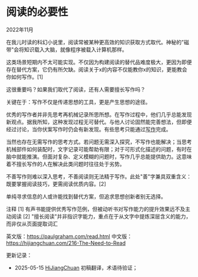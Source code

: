 


# 阅读的必要性

2022年11月

在我儿时读的科幻小说里，阅读常被某种更高效的知识获取方式取代。神秘的"磁带"会将知识载入大脑，就像程序被载入计算机那样。

这类场景短期内不太可能实现。不仅因为构建阅读的替代品难度极大，更因为即便存在替代方案，它仍有所欠缺。阅读关于x的内容不仅能教你x的知识，更能教会你如何写作。[1]

这很重要吗？如果我们取代了阅读，还有人需要擅长写作吗？

关键在于：写作不仅是传递思想的工具，更是产生思想的途径。

优秀的写作者并非先思考再机械记录所思所想。在写作过程中，他们几乎总能发现新观点。据我所知，这种发现过程无可替代。与他人讨论固然能完善想法，但即便经过讨论，当你伏案写作时仍会有新发现。有些思考只能通过[写作](https://hijiangchuan.com/paulgraham/211-Putting-Ideas-into-Words)完成。

当然也存在无需写作的思考方式。若问题无需深入探究，不写作也能解决；当思考机械部件如何装配时，文字记录可能帮助有限；对于可形式化描述的问题，有时在脑中就能推演。但面对复杂、定义模糊的问题时，写作几乎总能提供助力。这意味着不擅长写作的人在解决此类问题时往往处于劣势。

不善写作则难以深入思考，不善阅读则无法精于写作。此处"善"字兼具双重含义：既要掌握阅读技巧，更需阅读优质内容。[2]

单纯寻求信息的人或许能找到替代方案，但追求思想创新者别无选择。

注释
[1] 有声书能提供优秀写作范例，但被动听书对写作能力的提升效果远不及主动阅读
[2] "擅长阅读"并非指识字能力，重点在于从文字中提炼深层含义的能力，而非仅从页面提取词汇

英文版：https://paulgraham.com/read.html
中文版：https://hijiangchuan.com/216-The-Need-to-Read



更新记录：
- 2025-05-15 [HiJiangChuan](https://hijiangchuan.com) 初稿翻译，术语待验证；
